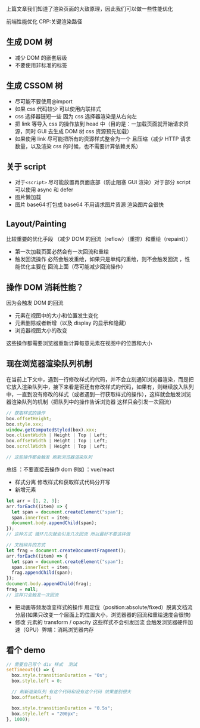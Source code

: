 上篇文章我们知道了渲染页面的大致原理，因此我们可以做一些性能优化

前端性能优化 CRP:关键渲染路径

## 生成 DOM 树

- 减少 DOM 的嵌套层级
- 不要使用非标准的标签

## 生成 CSSOM 树

- 尽可能不要使用@import
- 如果 css 代码较少 可以使用内联样式
- css 选择器链短一些 因为 css 选择器渲染是从右向左
- 把 link 等导入 css 的操作放到 head 中（目的是：一加载页面就开始请求资源，同时 GUI 去生成 DOM 树 css 资源预先加载）
- 如果使用 link 尽可能把所有的资源样式整合为一个 且压缩（减少 HTTP 请求数量，以及渲染 css 的时候，也不需要计算依赖关系）

## 关于 script

- 对于`<script>` 尽可能放置再页面底部（防止阻塞 GUI 渲染）对于部分 script 可以使用 async 和 defer
- 图片懒加载
- 图片 base64:打包成 base64 不用请求图片资源 渲染图片会很快

## Layout/Painting

比较重要的优化手段 （减少 DOM 的回流（reflow）（重排）和重绘（repaint））

- 第一次加载页面必然会有一次回流和重绘
- 触发回流操作 必然会触发重绘，如果只是单纯的重绘，则不会触发回流 ，性能优化主要在 回流上面（尽可能减少回流操作）

## 操作 DOM 消耗性能？

因为会触发 DOM 的回流

- 元素在视图中的大小和位置发生变化
- 元素删除或者新增（以及 display 的显示和隐藏）
- 浏览器视图大小的改变

这些操作都需要浏览器重新计算每意元素在视图中的位置和大小

## 现在浏览器渲染队列机制

在当前上下文中，遇到一行修改样式的代码，并不会立刻通知浏览器渲染，而是把它放入渲染队列中，接下来看是否还有修改样式的代码，如果有，则继续放入队列中，一直到没有修改的样式（或者遇到一行获取样式的操作），这样就会触发浏览器渲染队列的机制（把队列中的操作告诉浏览器 这样只会引发一次回流）

```js
// 获取样式的操作
box.offsetHeight;
box.style.xxx;
window.getComputedStyled(box).xxx;
box.clientWidth | Height | Top | Left;
box.offsetWidth | Height | Top | Left;
box.scrollWidth | Height | Top | Left;

// 这些操作都会触发 刷新浏览器渲染队列
```

总结 ：不要直接去操作 dom 例如 ：vue/react

- 样式分离 修改样式和获取样式代码分开写
- 新增元素

```js
let arr = [1, 2, 3];
arr.forEach((item) => {
  let span = document.createElement("span");
  span.innerText = item;
  document.body.appendChild(span);
});
// 这种方式 循环几次就会引发几次回流 所以最好不要这样做

// 文档碎片的方式
let frag = document.createDocumentFragment();
arr.forEach((item) => {
  let span = document.createElement("span");
  span.innerText = item;
  frag.appendChild(span);
});
document.body.appendChild(frag);
frag = null;
// 这样只会触发一次回流
```

- 把动画等频发改变样式的操作 用定位（position:absolute/fixed）脱离文档流 分层(如果只改变一个层面上的位置大小，浏览器器的回流和重绘速度会很快)
- 修改 元素的 transform / opacity 这些样式不会引发回流 会触发浏览器硬件加速（GPU）弊端：消耗浏览器内存

## 看个 demo

```js
// 需要自己写个 div 样式  测试
setTimeout(() => {
  box.style.transitionDuration = "0s";
  box.style.left = 0;

  // 刷新渲染队列 有这个代码和没有这个代码 效果差别很大
  box.offsetLeft;

  box.style.transitionDuration = "0.5s";
  box.style.left = "200px";
}, 1000);
```

